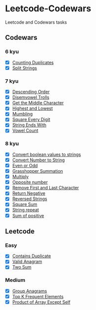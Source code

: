 # Leetcode-Codewars

Leetcode and Codewars tasks

## Codewars

### 6 kyu

- [x] [Counting Duplicates](https://github.com/bipolarbearbringsbeer/LeetCode-CodeWars/blob/main/CodeWars/6kyu/Counting%20Duplicates/counting-duplicates.php)
- [x] [Split Strings](https://github.com/bipolarbearbringsbeer/LeetCode-CodeWars/blob/main/CodeWars/6kyu/Split%20Strings/split-strings.php)

### 7 kyu

- [x] [Descending Order](https://github.com/WEremite/Leetcode-Codewars/blob/main/Codewars/7kyu/Descending%20Order/descending-order.php)
- [x] [Disemvowel Trolls](https://github.com/WEremite/Leetcode-Codewars/blob/main/Codewars/7kyu/Disemvowel%20Trolls/disemvowel-trolls.php)
- [x] [Get the Middle Character](https://github.com/WEremite/Leetcode-Codewars/blob/main/Codewars/7kyu/Get%20the%20Middle%20Character/get-the-middle-character.php)
- [x] [Highest and Lowest](https://github.com/WEremite/Leetcode-Codewars/blob/main/Codewars/7kyu/Highest%20and%20Lowest/highest-and-lowest.php)
- [x] [Mumbling]()
- [x] [Square Every Digit](https://github.com/WEremite/Leetcode-Codewars/blob/main/Codewars/7kyu/Square%20Every%20Digit/square-every-digit.php)
- [x] [String Ends With](https://github.com/bipolarbearbringsbeer/LeetCode-CodeWars/blob/main/CodeWars/7kyu/String%20ends%20with/string-ends-with.php)
- [x] [Vowel Count](https://github.com/WEremite/Leetcode-Codewars/blob/main/Codewars/7kyu/Vowel%20Count/vowel-count.php)

### 8 kyu

- [x] [Convert boolean values to strings](https://github.com/WEremite/Leetcode-Codewars/blob/main/Codewars/8kyu/Convert%20Number%20to%20String/convert-number-to-string.php)
- [x] [Convert Number to String](https://github.com/WEremite/Leetcode-Codewars/blob/main/Codewars/8kyu/Convert%20boolean%20values%20to%20strings/convert-boolean.php)
- [x] [Even or Odd](https://github.com/WEremite/Leetcode-Codewars/blob/main/Codewars/8kyu/Even%20or%20Odd/even-or-odd.php)
- [x] [Grasshopper Summation](https://github.com/WEremite/Leetcode-Codewars/blob/main/Codewars/8kyu/Grasshopper%20%20Summation/summation.php)
- [x] [Multiply](https://github.com/WEremite/Leetcode-Codewars/blob/main/Codewars/8kyu/Multiply/multiply.php)
- [x] [Opposite number](https://github.com/WEremite/Leetcode-Codewars/blob/main/Codewars/8kyu/Opposite%20number/opposite-number.php)
- [x] [Remove First and Last Character](https://github.com/WEremite/Leetcode-Codewars/blob/main/Codewars/8kyu/Remove%20First%20and%20Last%20Character/remove-first-last-char.php)
- [x] [Return Negative](https://github.com/WEremite/Leetcode-Codewars/blob/main/Codewars/8kyu/Return%20Negative/return-negative.php)
- [x] [Reversed Strings](https://github.com/WEremite/Leetcode-Codewars/blob/main/Codewars/8kyu/Reversed%20Strings/reversed-string.php)
- [x] [Square Sum](https://github.com/WEremite/Leetcode-Codewars/blob/main/Codewars/8kyu/Square%20Sum/square-sum.php)
- [x] [String repeat](https://github.com/WEremite/Leetcode-Codewars/blob/main/Codewars/8kyu/String%20repeat/string-repeat.php)
- [x] [Sum of positive](https://github.com/WEremite/Leetcode-Codewars/blob/main/Codewars/8kyu/Sum%20of%20positive/sum-of-positive.php)

## Leetcode

### Easy

- [x] [Contains Duplicate](https://github.com/WEremite/Leetcode-Codewars/blob/main/Leetcode/Easy/217%20Contains%20Duplicate/contains-duplicate.php)
- [x] [Valid Anagram](https://github.com/WEremite/Leetcode-Codewars/blob/main/Leetcode/Easy/242%20Valid%20Anagram/valid-anagram.php)
- [x] [Two Sum](https://github.com/WEremite/Leetcode-Codewars/blob/main/Leetcode/Easy/1%20Two%20Sum/two-sum.php)

### Medium

- [x] [Group Anagrams](https://github.com/WEremite/Leetcode-Codewars/blob/main/Leetcode/Medium/49%20Group%20Anagrams/group-anagrams.php)
- [x] [Top K Frequent Elements](https://github.com/WEremite/Leetcode-Codewars/blob/main/Leetcode/Medium/347%20Top%20K%20Frequent%20Elements/top-k-freq-elem.php)
- [x] [Product of Array Except Self](https://github.com/WEremite/Leetcode-Codewars/blob/main/Leetcode/Medium/238%20Product%20of%20Array%20Except%20Self/product-of-array-exept-self.php)
